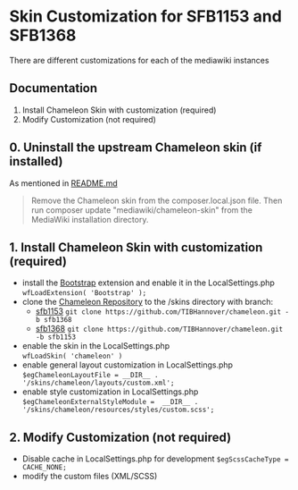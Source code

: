 # Skin Customization for SFB1153 and SFB1368

There are different customizations for each of the mediawiki instances 

## Documentation
1. Install Chameleon Skin with customization (required)
2. Modify Customization (not required)

## 0. Uninstall the upstream Chameleon skin (if installed)
As mentioned in [README.md](./README.md)
> Remove the Chameleon skin from the composer.local.json file. Then run composer update "mediawiki/chameleon-skin" from the MediaWiki installation directory.

## 1. Install Chameleon Skin with customization (required)
* install the [Bootstrap](https://www.mediawiki.org/wiki/Extension:Bootstrap) extension and enable it in the LocalSettings.php
`wfLoadExtension( 'Bootstrap' );`
* clone the [Chameleon Repository](https://github.com/TIBHannover/chameleon) to the /skins directory with branch:
  * [sfb1153](https://github.com/TIBHannover/chameleon/tree/sfb1153) `git clone https://github.com/TIBHannover/chameleon.git -b sfb1368`  
  * [sfb1368](https://github.com/TIBHannover/chameleon/tree/sfb1368) `git clone https://github.com/TIBHannover/chameleon.git -b sfb1153` 
* enable the skin in the LocalSettings.php<br/>
`wfLoadSkin( 'chameleon' )`
* enable general layout customization in LocalSettings.php
`$egChameleonLayoutFile = __DIR__ . '/skins/chameleon/layouts/custom.xml';`
* enable style customization in LocalSettings.php
`$egChameleonExternalStyleModule =  __DIR__ . '/skins/chameleon/resources/styles/custom.scss';`

## 2. Modify Customization (not required)
* Disable cache in LocalSettings.php for development
`$egScssCacheType = CACHE_NONE;`
* modify the custom files (XML/SCSS)
